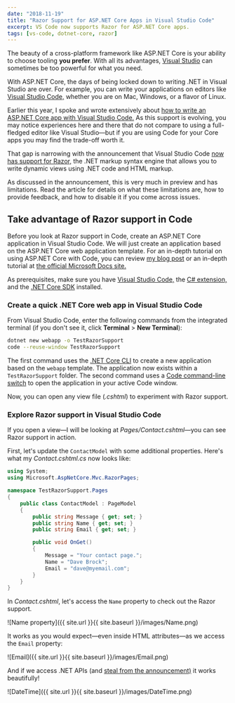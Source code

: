 ```yaml
---
date: "2018-11-19"
title: "Razor Support for ASP.NET Core Apps in Visual Studio Code"
excerpt: VS Code now supports Razor for ASP.NET Core apps.
tags: [vs-code, dotnet-core, razor]
---
```


The beauty of a cross-platform framework like ASP.NET Core is your ability to choose tooling **you prefer**. With all its advantages, [Visual Studio](https://visualstudio.microsoft.com/) can sometimes be too powerful for what you need.

With ASP.NET Core, the days of being locked down to writing .NET in Visual Studio are over. For example, you can write your applications on editors like [Visual Studio Code,](https://code.visualstudio.com/) whether you are on Mac, Windows, or a flavor of Linux.

Earlier this year, I spoke and wrote extensively about [how to write an ASP.NET Core app with Visual Studio Code.](https://daveabrock.com/2018/03/05/full-stack-development-in-vs-code-with-asp-net-core/) As this support is evolving, you may notice experiences here and there that do not compare to using a full-fledged editor like Visual Studio—but if you are using Code for your Core apps you may find the trade-off worth it.

That gap is narrowing with the announcement that Visual Studio Code [now has support for Razor,](https://blogs.msdn.microsoft.com/webdev/2018/11/16/razor-support-in-visual-studio-code-now-in-preview/) the .NET markup syntax engine that allows you to write dynamic views using .NET code and HTML markup.

As discussed in the announcement, this is very much in preview and has limitations. Read the article for details on what these limitations are, how to provide feedback, and how to disable it if you come across issues.

## Take advantage of Razor support in Code

Before you look at Razor support in Code, create an ASP.NET Core application in Visual Studio Code. We will just create an application based on the ASP.NET Core web application template. For an in-depth tutorial on using ASP.NET Core with Code, you can review [my blog post](https://daveabrock.com/2018/03/05/full-stack-development-in-vs-code-with-asp-net-core/) or an in-depth tutorial at [the official Microsoft Docs site.](https://docs.microsoft.com/en-us/aspnet/core/tutorials/razor-pages-vsc/?view=aspnetcore-2.1)

As prerequisites, make sure you have [Visual Studio Code,](https://code.visualstudio.com/) the [C# extension,](https://marketplace.visualstudio.com/items?itemName=ms-vscode.csharp) and the [.NET Core SDK](https://www.microsoft.com/net/learn/dotnet/hello-world-tutorial) installed.

### Create a quick .NET Core web app in Visual Studio Code

From Visual Studio Code, enter the following commands from the integrated terminal (if you don't see it, click **Terminal** > **New Terminal**):

```bash
dotnet new webapp -o TestRazorSupport
code --reuse-window TestRazorSupport
```

The first command uses the [.NET Core CLI](https://docs.microsoft.com/en-us/dotnet/core/tools/?tabs=netcore2x) to create a new application based on the `webapp` template. The application now exists within a `TestRazorSupport` folder. The second command uses a [Code command-line switch](https://code.visualstudio.com/docs/editor/command-line) to open the application in your active Code window.

Now, you can open any view file (_.cshtml_) to experiment with Razor support.

### Explore Razor support in Visual Studio Code

If you open a view—I will be looking at _Pages/Contact.cshtml_—you can see Razor support in action.

First, let's update the `ContactModel` with some additional properties. Here's what my _Contact.cshtml.cs_ now looks like:

```csharp
using System;
using Microsoft.AspNetCore.Mvc.RazorPages;

namespace TestRazorSupport.Pages
{
    public class ContactModel : PageModel
    {
        public string Message { get; set; }
        public string Name { get; set; }
        public string Email { get; set; }

        public void OnGet()
        {
            Message = "Your contact page.";
            Name = "Dave Brock";
            Email = "dave@myemail.com";
        }
    }
}
```

In _Contact.cshtml_, let's access the `Name` property to check out the Razor support.

   ![Name property]({{ site.url }}{{ site.baseurl }}/images/Name.png)

It works as you would expect—even inside HTML attributes—as we access the `Email` property:

  ![Email]({{ site.url }}{{ site.baseurl }}/images/Email.png)

And if we access .NET APIs (and [steal from the announcement)](https://blogs.msdn.microsoft.com/webdev/2018/11/16/razor-support-in-visual-studio-code-now-in-preview/) it works beautifully!

   ![DateTime]({{ site.url }}{{ site.baseurl }}/images/DateTime.png)
